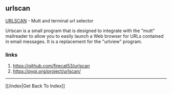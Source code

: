 ## urlscan

[URLSCAN](https://github.com/firecat53/urlscan) - Mutt and terminal url selector

Urlscan is a small program that is designed to integrate with the "mutt"
mailreader to allow you to easily launch a Web browser for URLs contained in
email messages. It is a replacement for the "urlview" program.

### links

1. https://github.com/firecat53/urlscan
2. https://pypi.org/project/urlscan/

---

[[/index|Get Back To Index]]
